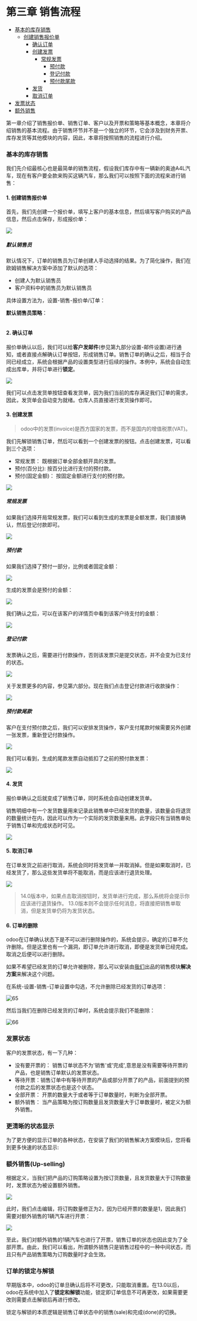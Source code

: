 # 第三章 销售流程

* [基本的库存销售](#基本的库存销售)
  * [创建销售报价单](#1-创建销售报价单)
    * [确认订单](#2-确认订单)
    * [创建发票](#3-创建发票)
      * [常规发票](#常规发票)
        * [预付款](#预付款)
        * [登记付款](#登记付款)
        * [预付款尾款](#预付款尾款)
    * [发货](#4-发货)
    * [取消订单](#5-取消订单)
* [发票状态](#发票状态)
* [额外销售](#额外销售up-selling)


第一章介绍了销售报价单、销售订单、客户以及开票和策略等基本概念，本章将介绍销售的基本流程。由于销售环节并不是一个独立的环节，它会涉及到财务开票、库存发货等其他模块的内容，因此，本章将按照销售的流程进行介绍。

### 基本的库存销售

我们先介绍最核心也是最简单的销售流程，假设我们库存中有一辆新的奥迪A4L汽车，现在有客户要全款来购买这辆汽车，那么我们可以按照下面的流程来进行销售：

#### 1. 创建销售报价单

首先，我们先创建一个报价单，填写上客户的基本信息，然后填写客户购买的产品信息，然后点击保存，形成报价单：

![](images/17.png)

##### 默认销售员

默认情况下，订单的销售员为订单创建人手动选择的结果。为了简化操作，我们在欧姆销售解决方案中添加了默认的选项：

* 创建人为默认销售员
* 客户资料中的销售员为默认销售员

具体设置方法为，设置-销售-报价单/订单：

**默认销售员策略**：

![]()

#### 2. 确认订单

报价单确认以后，我们可以给**客户发邮件**(参见第九部分设置-邮件设置)进行通知，或者直接点解确认订单按钮，形成销售订单。销售订单的确认之后，相当于合同已经成立，系统会根据产品的设置类型进行后续的操作。本例中，系统会自动生成出库单，并将订单进行**锁定**。

![](images/18.png)

我们可以点击发货单按钮查看发货单，因为我们当前的库存满足我们订单的需求，因此，发货单会自动变为就绪。仓库人员直接进行发货操作即可。

#### 3. 创建发票

> odoo中的发票(invoice)是西方国家的发票，而不是国内的增值税票(VAT)。

我们先解锁销售订单，然后可以看到一个创建发票的按钮。点击创建发票，可以看到三个选项：

* 常规发票： 既根据订单全部金额开具的发票。
* 预付(百分比): 按百分比进行支付的预付款。
* 预付(固定金额)： 按固定金额进行支付的预付款。

![](images/19.png)

##### 常规发票

如果我们选择开局常规发票，我们可以看到生成的发票是全额发票，我们直接确认，然后登记付款即可。

![](images/20.png)

##### 预付款

如果我们选择了预付一部分，比例或者固定金额：

![](images/22.png)

生成的发票会是预付的金额：

![](images/23.png)

我们确认之后，可以在该客户的详情页中看到该客户待支付的金额：

![](images/24.png)

##### 登记付款

发票确认之后，需要进行付款操作，否则该发票只是提交状态，并不会变为已支付的状态。

![](images/21.png)

关于发票更多的内容，参见第六部分。现在我们点击登记付款进行收款操作：

![](images/25.png)

##### 预付款尾款

客户在支付预付款之后，我们可以安排发货操作，客户支付尾款时候需要另外创建一张发票，重新登记付款操作。

![](images/26.png)

我们可以看到，生成的尾款发票自动抵扣了之前的预付款发票：

![](images/27.png)

#### 4. 发货

报价单确认之后就变成了销售订单，同时系统会自动创建发货单。

销售明细中有一个发货数量用来记录此销售单中已经发货的数量，该数量会将退货的数量统计在内，因此可以作为一个实际的发货数量来用。此字段只有当销售单处于销售订单和完成状态时可见。

![](images/35.png)

#### 5. 取消订单

在订单发货之前进行取消，系统会同时将发货单一并取消掉。但是如果取消时，已经发货了，那么这些发货单将不能取消，而是应该进行退货处理。

![](images/28.jpg)

> 14.0版本中，如果点击取消按钮时，发货单进行完成，那么系统将会提示你应该进行退货操作。
> 13.0版本则不会提示任何消息，将直接把销售单取消，但是发货单仍将为发货状态。

#### 6. 订单的删除

odoo在订单确认状态下是不可以进行删除操作的，系统会提示，确定的订单不允许删除。但是这里也有一个漏洞，即订单允许进行取消，即便是发货单已经完成。取消之后便可以进行删除。

如果不希望已经发货的订单允许被删除，那么可以安装由[我们](https://www.odoomommy.com)出品的销售模块**解决方案**来解决这个问题。

在系统-设置-销售-订单设置中勾选，不允许删除已经发货的订单选项：

![65](./images/65.png)

然后当我们在删除已经发货的订单时，系统会提示我们不能删除：

![66](./images/66.png)


### 发票状态

客户的发票状态，有一下几种：

* 没有要开票的： 销售订单状态不为'销售'或'完成',意思是没有需要等待开票的产品，也是销售订单默认的发票状态。
* 等待开票：销售订单中有等待开票的产品或部分开票了的产品，前面提到的预付款之后的发票状态也是这个状态。
* 全部开票： 开票的数量大于或者等于订单数量时，判断为全部开票。
* 额外销售： 当产品策略为按订购数量且发货数量大于订单数量时，被定义为额外销售。

### 更清晰的状态显示

为了更方便的显示订单的各种状态，在安装了我们的销售解决方案模块后，您将看到更多快速的状态显示:



### 额外销售(Up-selling)

根据定义，当我们把产品的订购策略设置为按订货数量，且发货数量大于订购数量时，发票状态为被设置额外销售。

![](images/28.png)

此时，我们点击编辑，将订购数量修正为2，因为已经开票的数量是1，因此我们需要对额外销售的1辆汽车进行开票：

![](images/29.png)

至此，我们对额外销售的1辆汽车也进行了开票，销售订单的状态也因此变为了全部开票。由此，我们可以看出，所谓额外销售只是销售过程中的一种中间状态，而且只有产品销售策略为订购数量时才会生效。

### 订单的锁定与解锁

早期版本中，odoo的订单旦确认后将不可更改，只能取消重置。在13.0以后，odoo在系统中加入了**锁定和解锁**功能，锁定即订单信息不可再更改，如果需要更改则需要点击解锁后再进行修改。

锁定与解锁的本质逻辑是销售订单状态中的销售(sale)和完成(done)的切换。


